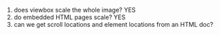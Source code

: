 1. does viewbox scale the whole image? YES
2. do embedded HTML pages scale? YES
3. can we get scroll locations and element locations from an HTML doc?
